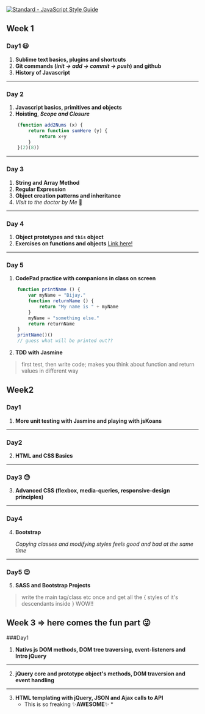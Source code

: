 [![Standard - JavaScript Style Guide](https://img.shields.io/badge/code%20style-standard-brightgreen.svg)](http://standardjs.com/)
## Week 1

### Day1 :smiley:

1. **Sublime text basics, plugins and shortcuts**
2. **Git commands (***init -> add -> commit -> push***) and github**
3. **History of Javascript**

---

### Day 2

1. **Javascript basics, primitives and objects**
2. **Hoisting**, ***Scope and Closure***
```javascript
    (function add2Nums (x) {
        return function sumHere (y) {
            return x+y
        }
    }(2)(8))
```
---

### Day 3

1. **String and Array Method**
2. **Regular Expression**
3. **Object creation patterns and inheritance**
4. *Visit to the doctor by Me* :hospital:

---

### Day 4

1. **Object prototypes and `this` object**
2. **Exercises on functions and objects** [Link here!](https://github.com/juanmaguitar/exercises-javascript/tree/master/07-exercises-functions)

---

### Day 5

1. **CodePad practice with companions in class on screen**
```javascript
    function printName () {
        var myName = "Bijay."
        function returnName () {
            return "My name is " + myName
        }
        myName = "something else."
        return returnName
    }
    printName()()
    // guess what will be printed out??
```
2. **TDD with Jasmine**

>first test, then write code; makes you think about function and return values in different way

## Week2

### Day1

1. **More unit testing with Jasmine and playing with jsKoans**

---

### Day2

2. **HTML and CSS Basics**

---

### Day3 :sweat:

3. **Advanced CSS (flexbox, media-queries, responsive-design principles)**

---

### Day4

4. **Bootstrap**

    *Copying classes and modifying styles feels good and bad at the same time*

---

### Day5 :heart_eyes:

5. **SASS and Bootstrap Projects**
    
>write the main tag/class etc once and get all the { styles of it's descendants inside } WOW!!

## Week 3 => here comes the fun part :stuck_out_tongue_winking_eye:

###Day1

1. **Nativs js DOM methods, DOM tree traversing, event-listeners and Intro jQuery**

---

2. **jQuery core and prototype object's methods, DOM traversion and event handling**

---

3. **HTML templating with jQuery, JSON and Ajax calls to API**
	* This is so freaking :sparkles:**AWESOME**:sparkles: *


